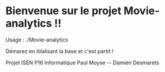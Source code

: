 # Bienvenue sur le projet Movie-analytics !!

Usage : ./Movie-analytics

Démarez en itilalisant la base et c'est partit ! 

Projet ISEN P16 Informatique
Paul Moyse -- Damien Desmarets
